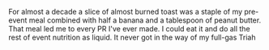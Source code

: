 For almost a decade a slice of almost burned toast was a staple of my pre-event meal combined with half a banana and a tablespoon of peanut butter. That meal led me to every PR I've ever made. I could eat it and do all the rest of event nutrition as liquid. It never got in the way of my full-gas Triah